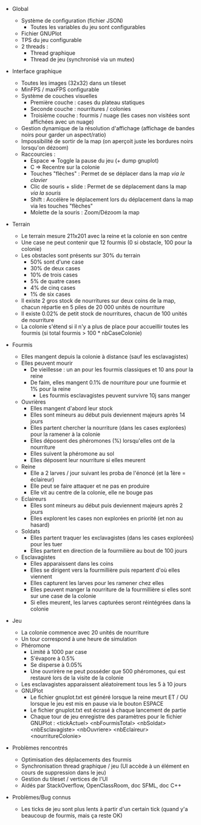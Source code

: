 * Global
	* Système de configuration (fichier JSON)
		* Toutes les variables du jeu sont configurables
	* Fichier GNUPlot
	* TPS du jeu configurable
	* 2 threads :
		* Thread graphique
		* Thread de jeu (synchronisé via un mutex)

* Interface graphique
	* Toutes les images (32x32) dans un tileset
	* MinFPS / maxFPS configurable
	* Système de couches visuelles
		* Première couche : cases du plateau statiques
		* Seconde couche : nourritures / colonies
		* Troisième couche : fourmis / nuage (les cases non visitées sont affichées avec un nuage)
	* Gestion dynamique de la résolution d'affichage (affichage de bandes noirs pour garder un aspect/ratio)
	* Impossibilité de sortir de la map (on aperçoit juste les bordures noirs lorsqu'on dézoom)
	* Raccourcies :
		* Espace => Toggle la pause du jeu (+ dump gnuplot)
		* C => Recentre sur la colonie
		* Touches "flèches" : Permet de se déplacer dans la map *via le clavier*
		* Clic de souris + slide : Permet de se déplacement dans la map *via la souris*
		* Shift : Accélère le déplacement lors du déplacement dans la map via les touches "flèches"
		* Molette de la souris : Zoom/Dézoom la map

* Terrain
	* Le terrain mesure 211x201 avec la reine et la colonie en son centre
	* Une case ne peut contenir que 12 fourmis (0 si obstacle, 100 pour la colonie)
	* Les obstacles sont présents sur 30% du terrain
		* 50% sont d'une case
		* 30% de deux cases
		* 10% de trois cases
		* 5% de quatre cases
		* 4% de cinq cases
		* 1% de six cases
	* Il existe 2 gros stock de nourritures sur deux coins de la map, chacun répartie en 5 piles de 20 000 unités  de nourriture
	* Il existe 0.02% de petit stock de nourritures, chacun de 100 unités de nourriture
	* La colonie s'étend si il n'y a plus de place pour accueillir toutes les fourmis (si total fourmis > 100 \* nbCaseColonie)

* Fourmis
	* Elles mangent depuis la colonie à distance (sauf les esclavagistes)
	* Elles peuvent mourir
		* De vieillesse : un an pour les fourmis classiques et 10 ans pour la reine
		* De faim, elles mangent 0.1% de nourriture pour une fourmie et 1% pour la reine
			* Les fourmis esclavagistes peuvent survivre 10j sans manger
	* Ouvrières
		* Elles mangent d'abord leur stock
		* Elles sont mineurs au début puis deviennent majeurs après 14 jours
		* Elles partent chercher la nourriture (dans les cases explorées) pour la ramener à la colonie
		* Elles déposent des phéromones (%) lorsqu'elles ont de la nourriture
		* Elles suivent la phéromone au sol
		* Elles déposent leur nourriture si elles meurent
	* Reine
		* Elle a 2 larves / jour suivant les proba de l'énoncé (et la 1ère = éclaireur)
		* Elle peut se faire attaquer et ne pas en produire
		* Elle vit au centre de la colonie, elle ne bouge pas
	* Eclaireurs
		* Elles sont mineurs au début puis deviennent majeurs après 2 jours
		* Elles explorent les cases non explorées en priorité (et non au hasard)
	* Soldats
		* Elles partent traquer les exclavagistes (dans les cases explorées) pour les tuer
		* Elles partent en direction de la fourmilière au bout de 100 jours
	* Esclavagistes
		* Elles apparaissent dans les coins
		* Elles se dirigent vers la fourmillière puis repartent d'où elles viennent
		* Elles capturent les larves pour les ramener chez elles
		* Elles peuvent manger la nourriture de la fourmillière si elles sont sur une case de la colonie
		* Si elles meurent, les larves capturées seront réintégrées dans la colonie

* Jeu
	* La colonie commence avec 20 unités de nourriture
	* Un tour correspond à une heure de simulation
	* Phéromone
		* Limité à 1000 par case
		* S'évapore à 0.5%
		* Se disperse à 0.05%
		* Une ouvrirère ne peut posséder que 500 phéromones, qui est restauré lors de la visite de la colonie
	* Les esclavagistes apparaissent aléatoirement tous les 5 à 10 jours
	* GNUPlot
		*  Le fichier gnuplot.txt est généré lorsque la reine meurt ET / OU lorsque le jeu est mis en pause via le bouton ESPACE
		*  Le fichier gnuplot.txt est écrasé à chaque lancement de partie
		* Chaque tour de jeu enregistre des paramètres pour le fichier GNUPlot :
	 \<tickActuel> \<nbFourmisTotal> \<nbSoldat> \<nbEsclavagiste> \<nbOuvriere> \<nbEclaireur> \<nourritureColonie>

 * Problèmes rencontrés
	 * Optimisation des déplacements des fourmis
	 * Synchronisation thread graphique / jeu (UI accède à un élément en cours de suppression dans le jeu)
	 * Gestion du tileset / vertices de l'UI
	 * Aidés par StackOverflow, OpenClassRoom, doc SFML, doc C++


* Problèmes/Bug connus
	* Les ticks de jeu sont plus lents à partir d'un certain tick (quand y'a beaucoup de fourmis, mais ça reste OK)